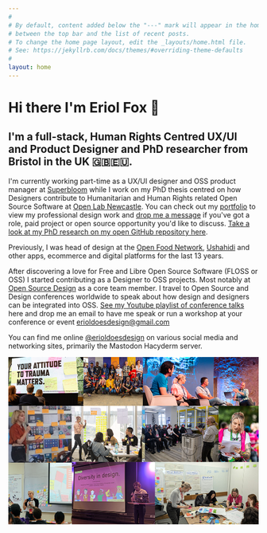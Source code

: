 ```yaml
---
#
# By default, content added below the "---" mark will appear in the home page
# between the top bar and the list of recent posts.
# To change the home page layout, edit the _layouts/home.html file.
# See: https://jekyllrb.com/docs/themes/#overriding-theme-defaults
#
layout: home
---
```


# Hi there I'm Eriol Fox 🦊

## I'm a full-stack, Human Rights Centred UX/UI and Product Designer and PhD researcher from Bristol in the UK 🇬🇧🇪🇺.

I'm currently working part-time as a UX/UI designer and OSS product manager at [Superbloom](https://superbloom.design/) while I work on my PhD thesis centred on how Designers contribute to Humanitarian and Human Rights related Open Source Software at [Open Lab Newcastle](https://openlab.ncl.ac.uk/people/eriol-fox/). You can check out my [portfolio](https://erioldoesdesign.github.io/portfolio/) to view my professional design work and [drop me a message](mailto:erioldoesdesign@gmail.com) if you've got a role, paid project or open source opportunity you'd like to discuss.
[Take a look at my PhD research on my open GitHub repository here](https://github.com/Erioldoesdesign/Design_HOSS_PhD).

Previously, I was head of design at the [Open Food Network](https://openfoodnetwork.org/), [Ushahidi](https://www.ushahidi.com/) and other apps, ecommerce and digital platforms for the last 13 years. 

After discovering a love for Free and Libre Open Source Software (FLOSS or OSS) I started contributing as a Designer to OSS projects. Most notably at [Open Source Design](http://opensourcedesign.net/) as a core team member. I travel to Open Source and Design conferences worldwide to speak about how design and designers can be integrated into OSS. [See my Youtube playlist of conference talks](https://www.youtube.com/playlist?list=PLwz4EueITgvmJzrNWbGkAMeDVLlOWQuch) here and drop me an email to have me speak or run a workshop at your conference or event [erioldoesdesign@gmail.com](mailto:erioldoesdesign@gmail.com)

You can find me online [@erioldoesdesign](https://hachyderm.io/@erioldoesdesign) on various social media and networking sites, primarily the Mastodon Hacyderm server.

![Eriol speaking at very conferences and events](https://raw.githubusercontent.com/Erioldoesdesign/erioldoesdesign.github.io/master/images/homepage-photo-montage.png "Eriol speaking at various conferences and events")




